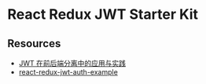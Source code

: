 # React Redux JWT Starter Kit

## Resources
* [JWT 在前后端分离中的应用与实践](http://blog.rainy.im/2015/06/10/react-jwt-pretty-good-practice/)
* [react-redux-jwt-auth-example](https://github.com/joshgeller/react-redux-jwt-auth-example)
